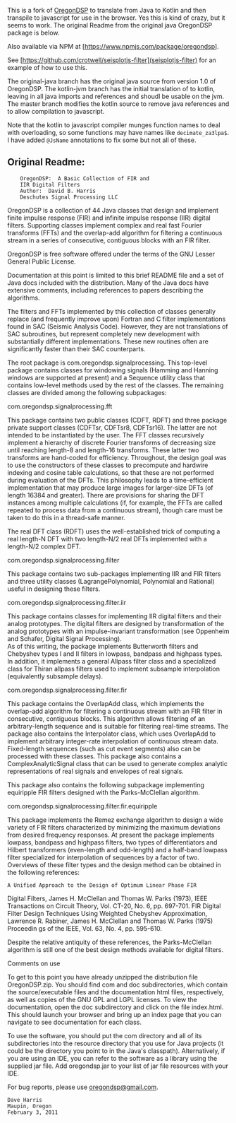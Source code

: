 
This is a fork of [OregonDSP](https://seiscode.iris.washington.edu/projects/oregondsp) to translate from Java to Kotlin and then transpile to javascript for use in the browser. Yes this is kind of crazy, but it seems to work. The original Readme from the original java OregonDSP package is below.

Also available via NPM at [https://www.npmjs.com/package/oregondsp].

See [https://github.com/crotwell/seisplotjs-filter](seisplotjs-filter) for an example of how to use this.

The original-java branch has the original java source from version 1.0 of OregonDSP. The kotlin-jvm branch has the initial translation of to kotlin, leaving in all java imports and references and shoudl be usable on the jvm. The master branch modifies the kotlin source to remove java references and to allow compilation to javascript.

Note that the kotlin to javascript compiler munges function names to deal with overloading, so some functions may have names like `decimate_za3lpa$`. I have added `@JsName` annotations to fix some but not all of these.



Original Readme:
----------------

		OregonDSP:  A Basic Collection of FIR and
		IIR Digital Filters 
		Author:  David B. Harris 
		Deschutes Signal Processing LLC 

  OregonDSP is a collection of 44 Java classes that design and 
implement finite impulse response (FIR) and infinite impulse response 
(IIR) digital filters.  Supporting classes implement complex and real 
fast Fourier transforms (FFTs) and the overlap-add algorithm for 
filtering a continuous stream in a series of consecutive, contiguous 
blocks with an FIR filter. 

  OregonDSP is free software offered under the terms of the GNU Lesser 
General Public License. 

  Documentation at this point is limited to this brief README file and 
a set of Java docs included with the distribution.  Many of the Java 
docs have extensive comments, including references to papers describing 
the algorithms.  

  The filters and FFTs implemented by this collection of classes 
generally replace (and frequently improve upon) Fortran and C filter 
implementations found in SAC (Seismic Analysis Code).  However, they 
are not translations of SAC subroutines, but represent completely new 
development with substantially different implementations.  These new 
routines often are significantly faster than their SAC counterparts. 

  The root package is com.oregondsp.signalprocessing.  This top-level 
package contains classes for windowing signals (Hamming and Hanning 
windows are supported at present) and a Sequence utility class that 
contains low-level methods used by the rest of the classes.  The 
remaining classes are divided among the following subpackages: 

com.oregondsp.signalprocessing.fft 

  This package contains two public classes (CDFT, RDFT) and three 
package private support classes (CDFTsr, CDFTsr8, CDFTsr16).   The 
latter are not intended to be instantiated by the user.  The FFT 
classes recursively implement a hierarchy of discrete Fourier 
transforms of decreasing size until reaching length-8 and length-16 
transforms.  These latter two transforms are hand-coded for efficiency. 
Throughout, the design goal was to use the constructors of these 
classes to precompute and hardwire indexing and cosine table 
calculations, so that these are not performed during evaluation of the 
DFTs. This philosophy leads to a time-efficient implementation that may 
produce large images for larger-size DFTs (of length 16384 and 
greater).  There are provisions for sharing the DFT instances among 
multiple calculations (if, for example, the FFTs are called repeated to 
process data from a continuous stream), though care must be taken to do 
this in a thread-safe manner. 

  The real DFT class (RDFT) uses the well-established trick of 
computing a real length-N DFT with two length-N/2 real DFTs implemented 
with a length-N/2 complex DFT. 

com.oregondsp.signalprocessing.filter 

  This package contains two sub-packages implementing IIR and FIR 
filters and three utility classes (LagrangePolynomial, Polynomial and 
Rational) useful in designing these filters.

com.oregondsp.signalprocessing.filter.iir 

  This package contains classes for implementing IIR digital filters 
and their analog prototypes.  The digital filters are designed by 
transformation of the analog prototypes with an impulse-invariant 
transformation (see Oppenheim and Schafer, Digital Signal Processing).  
As of this writing, the package implements Butterworth filters and 
Chebyshev types I and II filters in lowpass, bandpass and highpass 
types.  In addition, it implements a general Allpass filter class and a 
specialized class for Thiran allpass filters used to implement 
subsample interpolation (equivalently subsample delays).
 
com.oregondsp.signalprocessing.filter.fir 

  This package contains the OverlapAdd class, which implements the 
overlap-add algorithm for filtering a continuous stream with an FIR 
filter in consecutive, contiguous blocks.  This algorithm allows 
filtering of an arbitrary-length sequence and is suitable for filtering 
real-time streams.  The package also contains the Interpolator class, 
which uses OverlapAdd to implement arbitrary integer-rate interpolation 
of continuous stream data.  Fixed-length sequences (such as cut event 
segments) also can be processed with these classes.  This package also 
contains a ComplexAnalyticSignal class that can be used to generate 
complex analytic representations of real signals and envelopes of real 
signals. 

  This package also contains the following subpackage implementing 
equiripple FIR filters designed with the Parks-McClellan algorithm. 

com.oregondsp.signalprocessing.filter.fir.equiripple 

  This package implements the Remez exchange algorithm to design a wide 
variety of FIR filters characterized by minimizing the maximum 
deviations from desired frequency responses.  At present the package 
implements lowpass, bandpass and highpass filters, two types of 
differentiators and Hilbert transformers (even-length and odd-length) 
and a half-band lowpass filter specialized for interpolation of 
sequences by a factor of two.  Overviews of these filter types and the 
design method can be obtained in the following references: 

	A Unified Approach to the Design of Optimum Linear Phase FIR 
Digital Filters, James H. McClellan and Thomas W. Parks (1973), IEEE 
Transactions on Circuit Theory, Vol. CT-20, No. 6, pp. 697-701. 
	FIR Digital Filter Design Techniques Using Weighted Chebyshev 
Approximation, Lawrence R. Rabiner, James H. McClellan and Thomas W. 
Parks (1975) Proceedin gs of the IEEE, Vol. 63, No. 4, pp. 595-610. 

 Despite the relative antiquity of these references, the 
Parks-McClellan algorithm is still one of the best design methods 
available for digital filters. 

Comments on use 

  To get to this point you have already unzipped the distribution file 
OregonDSP.zip.  You should find com and doc subdirectories, which 
contain the source/executable files and the documentation html files, 
respectively, as well as copies of the GNU GPL and LGPL licenses.  To 
view the documentation, open the doc subdirectory and click on the file 
index.html.  This should launch your browser and bring up an index page 
that you can navigate to see documentation for each class.

  To use the software, you should put the com directory and all of its 
subdirectories into the resource directory that you use for Java 
projects (it could be the directory you point to in the Java's 
classpath). Alternatively, if you are using an IDE, you can refer to 
the software as a library using the supplied jar file.  Add 
oregondsp.jar to your list of jar file resources with your IDE. 

  For bug reports, please use oregondsp@gmail.com. 

	Dave Harris 
	Maupin, Oregon 
	February 3, 2011

